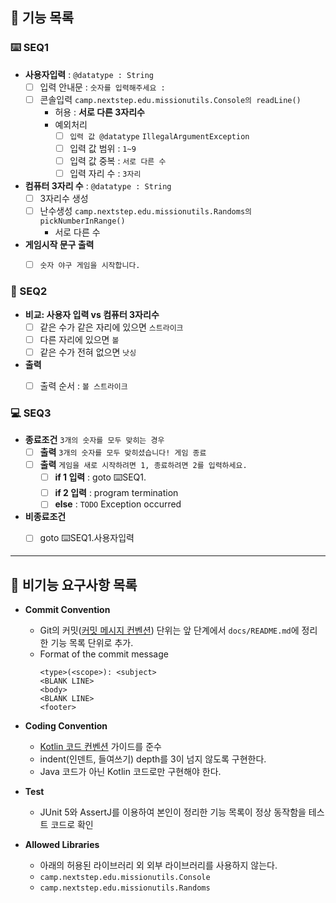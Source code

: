 ## 🚀 기능 목록

### ⌨️ SEQ1
- **사용자입력** : `@datatype : String`
  - [ ] 입력 안내문 : `숫자를 입력해주세요 : `
  - [ ] 콘솔입력 `camp.nextstep.edu.missionutils.Console의 readLine()`
    - 허용 : **서로 다른 3자리수**
    - 예외처리
      - [ ] `입력 값 @datatype` `IllegalArgumentException`
      - [ ] 입력 값 범위 : `1~9`
      - [ ] 입력 값 중복 : `서로 다른 수`
      - [ ] 입력 자리 수 : `3자리`

- **컴퓨터 3자리 수** : `@datatype : String`
  - [ ] 3자리수 생성
  - [ ] 난수생성 `camp.nextstep.edu.missionutils.Randoms의 pickNumberInRange()`
    - 서로 다른 수

- **게임시작 문구 출력**
  - [ ] `숫자 야구 게임을 시작합니다.`


### 🧮 SEQ2
  - **비교: 사용자 입력 vs 컴퓨터 3자리수**
    - [ ] 같은 수가 같은 자리에 있으면 `스트라이크`
    - [ ] 다른 자리에 있으면 `볼`
    - [ ] 같은 수가 전혀 없으면 `낫싱`
 - **출력**
    - [ ] 출력 순서 : `볼 스트라이크`


### 💻 SEQ3
  - **종료조건** `3개의 숫자를 모두 맞히는 경우`
    - [ ] **출력** `3개의 숫자를 모두 맞히셨습니다! 게임 종료`
    - [ ] **출력** `게임을 새로 시작하려면 1, 종료하려면 2를 입력하세요.`
      - [ ] **if 1 입력**  : goto  ⌨️SEQ1.
      - [ ] **if 2 입력**  : program termination
      - [ ] **else** : `TODO` Exception occurred
  - **비종료조건**
    - [ ] goto  ⌨️SEQ1.사용자입력


---
## 📌 비기능 요구사항 목록
- **Commit Convention**
  - Git의 커밋([커밋 메시지 컨벤션](https://gist.github.com/stephenparish/9941e89d80e2bc58a153)) 단위는 앞 단계에서 `docs/README.md`에 정리한 기능 목록 단위로 추가.
  - Format of the commit message
    ```
    <type>(<scope>): <subject>
    <BLANK LINE>
    <body>
    <BLANK LINE>
    <footer>
    ```
    
- **Coding Convention**
  - [Kotlin 코드 컨벤션](https://github.com/woowacourse/woowacourse-docs/tree/main/styleguide/kotlin) 가이드를 준수
  - indent(인덴트, 들여쓰기) depth를 3이 넘지 않도록 구현한다.
  - Java 코드가 아닌 Kotlin 코드로만 구현해야 한다.
- **Test**
  - JUnit 5와 AssertJ를 이용하여 본인이 정리한 기능 목록이 정상 동작함을 테스트 코드로 확인
- **Allowed Libraries**
  - 아래의 허용된 라이브러리 외 외부 라이브러리를 사용하지 않는다.
  - `camp.nextstep.edu.missionutils.Console`
  - `camp.nextstep.edu.missionutils.Randoms`